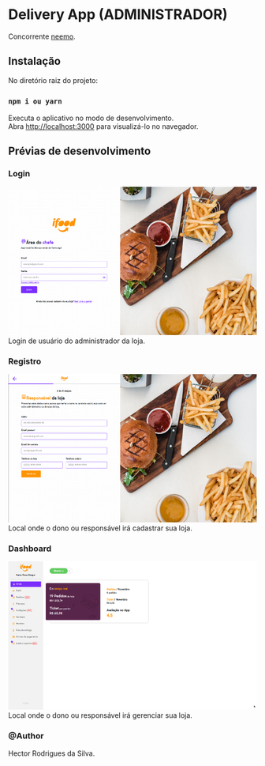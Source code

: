 # Delivery App (ADMINISTRADOR)

Concorrente [neemo](https://www.neemo.com.br/?utm_source=google&utm_medium=cpa&utm_campaign=ads-ativar&utm_term=neemo-ativar&gclid=CjwKCAjw8sCRBhA6EiwA6_IF4bQf44-K8xx3ZXRjdlpyJl7I-0mNalLqs9y3VR06KpL2w2YokS0mJhoCd_EQAvD_BwE).

## Instalação

No diretório raiz do projeto:

### `npm i ou yarn`

Executa o aplicativo no modo de desenvolvimento.\
Abra [http://localhost:3000](http://localhost:3000) para visualizá-lo no navegador.

## Prévias de desenvolvimento

### Login

<img src="src/assets/readme/login.png" height="300px" width="auto" alt="Login">\
Login de usuário do administrador da loja.

### Registro

<img src="src/assets/readme/registro.png" height="300px" width="auto" alt="Login">\
Local onde o dono ou responsável irá cadastrar sua loja.

### Dashboard

<img src="src/assets/readme/dashboard.png" height="300px" width="auto" alt="Login">\
Local onde o dono ou responsável irá gerenciar sua loja.

### @Author
Hector Rodrigues da Silva.